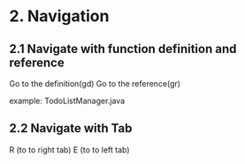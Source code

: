 # 2. Navigation

## 2.1 Navigate with function definition and reference

Go to the definition(gd)
Go to the reference(gr)

example: TodoListManager.java

## 2.2 Navigate with Tab

R (to to right tab)
E (to to left tab)

